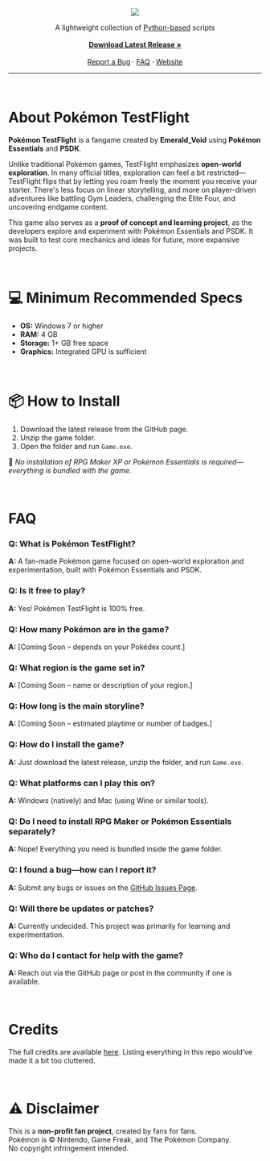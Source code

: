 <p align="center">
  <img src="https://i.imgur.com/X1N3ADz.png">
</p>

<p align="center">
  A lightweight collection of <a href="https://www.python.org/">Python-based</a> scripts
  <br><br>
  <a href="https://github.com/EmeraldVoid/FileMorph/releases"><strong>Download Latest Release »</strong></a>
  <br><br>
  <a href="https://github.com/EmeraldVoid/FileMorph/issues/new">Report a Bug</a>
  ·
  <a href="#faq">FAQ</a>
  ·
  <a href="https://emeraldvoid.github.io/FileMorph/">Website</a>
</p>

---

<br>

# About Pokémon TestFlight

**Pokémon TestFlight** is a fangame created by **Emerald_Void** using **Pokémon Essentials** and **PSDK**.

Unlike traditional Pokémon games, TestFlight emphasizes **open-world exploration**. In many official titles, exploration can feel a bit restricted—TestFlight flips that by letting you roam freely the moment you receive your starter. There's less focus on linear storytelling, and more on player-driven adventures like battling Gym Leaders, challenging the Elite Four, and uncovering endgame content.

This game also serves as a **proof of concept and learning project**, as the developers explore and experiment with Pokémon Essentials and PSDK. It was built to test core mechanics and ideas for future, more expansive projects.


<br>

# 💻 Minimum Recommended Specs

- **OS:** Windows 7 or higher  
- **RAM:** 4 GB  
- **Storage:** 1+ GB free space  
- **Graphics:** Integrated GPU is sufficient  

<br>

# 📦 How to Install

1. Download the latest release from the GitHub page.
2. Unzip the game folder.
3. Open the folder and run `Game.exe`.

📝 _No installation of RPG Maker XP or Pokémon Essentials is required—everything is bundled with the game._

<br>

# FAQ

### Q: What is Pokémon TestFlight?  
**A:** A fan-made Pokémon game focused on open-world exploration and experimentation, built with Pokémon Essentials and PSDK.

### Q: Is it free to play?  
**A:** Yes! Pokémon TestFlight is 100% free.

### Q: How many Pokémon are in the game?  
**A:** [Coming Soon – depends on your Pokédex count.]

### Q: What region is the game set in?  
**A:** [Coming Soon – name or description of your region.]

### Q: How long is the main storyline?  
**A:** [Coming Soon – estimated playtime or number of badges.]

### Q: How do I install the game?  
**A:** Just download the latest release, unzip the folder, and run `Game.exe`.

### Q: What platforms can I play this on?  
**A:** Windows (natively) and Mac (using Wine or similar tools).

### Q: Do I need to install RPG Maker or Pokémon Essentials separately?  
**A:** Nope! Everything you need is bundled inside the game folder.

### Q: I found a bug—how can I report it?  
**A:** Submit any bugs or issues on the [GitHub Issues Page](https://github.com/EmeraldVoid/FileMorph/issues/new).

### Q: Will there be updates or patches?  
**A:** Currently undecided. This project was primarily for learning and experimentation.

### Q: Who do I contact for help with the game?  
**A:** Reach out via the GitHub page or post in the community if one is available.

<br>

# Credits

The full credits are available [here](). Listing everything in this repo would’ve made it a bit too cluttered.

<br>

# ⚠️ Disclaimer

This is a **non-profit fan project**, created by fans for fans.  
Pokémon is © Nintendo, Game Freak, and The Pokémon Company.  
No copyright infringement intended.


